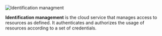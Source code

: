 ![Identification managment](https://now-static-demos-dfseyqojm.now.sh/png/identity-access.png)

**Identification management** is the cloud service that manages access to resources as defined. It authenticates and authorizes the usage of resources according to a set of credentials. 